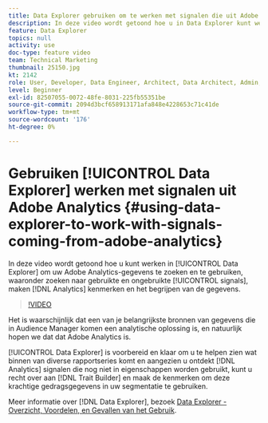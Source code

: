 ```yaml
---
title: Data Explorer gebruiken om te werken met signalen die uit Adobe Analytics komen
description: In deze video wordt getoond hoe u in Data Explorer kunt werken om uw Adobe Analytics-gegevens te zoeken en te gebruiken, waaronder het zoeken naar gebruikte en ongebruikte signalen, het maken van analysemogelijkheden en het begrijpen van de gegevens.
feature: Data Explorer
topics: null
activity: use
doc-type: feature video
team: Technical Marketing
thumbnail: 25150.jpg
kt: 2142
role: User, Developer, Data Engineer, Architect, Data Architect, Admin, Leader
level: Beginner
exl-id: 82507055-0072-48fe-8031-225fb55351be
source-git-commit: 2094d3bcf658913171afa848e4228653c71c41de
workflow-type: tm+mt
source-wordcount: '176'
ht-degree: 0%

---
```


# Gebruiken [!UICONTROL Data Explorer] werken met signalen uit Adobe Analytics {#using-data-explorer-to-work-with-signals-coming-from-adobe-analytics}

In deze video wordt getoond hoe u kunt werken in [!UICONTROL Data Explorer] om uw Adobe Analytics-gegevens te zoeken en te gebruiken, waaronder zoeken naar gebruikte en ongebruikte [!UICONTROL signals], maken [!DNL Analytics] kenmerken en het begrijpen van de gegevens.

>[!VIDEO](https://video.tv.adobe.com/v/25150/?quality=12)

Het is waarschijnlijk dat een van je belangrijkste bronnen van gegevens die in Audience Manager komen een analytische oplossing is, en natuurlijk hopen we dat dat Adobe Analytics is.

[!UICONTROL Data Explorer] is voorbereid en klaar om u te helpen zien wat binnen van diverse rapportseries komt en aangezien u ontdekt [!DNL Analytics] signalen die nog niet in eigenschappen worden gebruikt, kunt u recht over aan [!DNL Trait Builder] en maak de kenmerken om deze krachtige gedragsgegevens in uw segmentatie te gebruiken.

Meer informatie over [!DNL Data Explorer], bezoek [Data Explorer - Overzicht, Voordelen, en Gevallen van het Gebruik](https://experienceleague.adobe.com/docs/audience-manager/user-guide/features/data-explorer/data-explorer-overview.html?lang=en).
